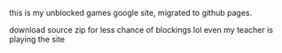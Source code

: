 this is my unblocked games google site, migrated to github pages.


















download source zip for less chance of blockings
lol even my teacher is playing the site
